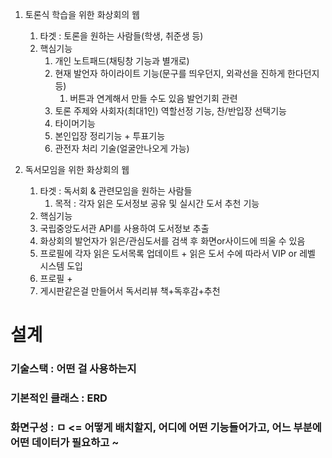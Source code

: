 1. 토론식 학습을 위한 화상회의 웹

   1. 타겟 : 토론을 원하는 사람들(학생, 취준생 등)
   2. 핵심기능
      1. 개인 노트패드(채팅창 기능과 별개로)
      2. 현재 발언자 하이라이트 기능(문구를 띄우던지, 외곽선을 진하게 한다던지 등)
         1. 버튼과 연계해서 만들 수도 있음 발언기회 관련
      3. 토론 주제와 사회자(최대1인) 역할선정 기능, 찬/반입장 선택기능
      4. 타이머기능 
      5. 본인입장 정리기능 + 투표기능
      6. 관전자 처리 기술(얼굴안나오게 가능)
      
      

2. 독서모임을 위한 화상회의 웹
   1. 타겟 :  독서회 & 관련모임을 원하는 사람들
      1. 목적 : 각자 읽은 도서정보 공유 및 실시간 도서 추천 기능
   2.  핵심기능
      1. 국립중앙도서관 API를 사용하여 도서정보 추출
      2. 화상회의 발언자가 읽은/관심도서를 검색 후 화면or사이드에 띄울 수 있음
      3. 프로필에 각자 읽은 도서목록 업데이트 + 읽은 도서 수에 따라서 VIP or 레벨 시스템 도입
      4. 프로필 + 
      5. 게시판같은걸 만들어서 독서리뷰 책+독후감+추천



# 설계 

### 기술스택 : 어떤 걸 사용하는지 

### 기본적인 클래스 : ERD 

### 화면구성 : ㅁ <= 어떻게 배치할지, 어디에 어떤 기능들어가고, 어느 부분에 어떤 데이터가 필요하고 ~






